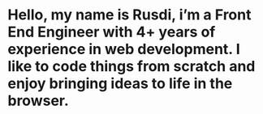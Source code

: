 <h1><b>Hello, my name is Rusdi</b>, i’m a Front End Engineer with 4+ years of experience in web development. I like to code things from scratch and enjoy bringing ideas to life in the browser.</h1>
